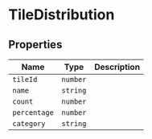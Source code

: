 # TileDistribution

## Properties

| Name | Type | Description |
|------|------|-------------|
| `tileId` | `number` |  |
| `name` | `string` |  |
| `count` | `number` |  |
| `percentage` | `number` |  |
| `category` | `string` |  |


